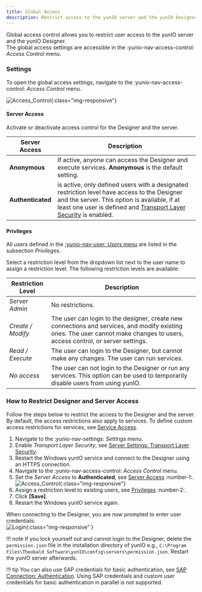 ```yaml
---
title: Global Access
description: Restrict access to the yunIO server and the yunIO Designer
---
```


Global access control allows you to restrict user access to the yunIO server and the yunIO Designer.<br>
The global access settings are accessible in the :yunio-nav-access-control: *Access Control* menu.

### Settings

To open the global access settings, navigate to the  :yunio-nav-access-control: *Access Control* menu.

![Access_Control](../../assets/images/yunio/access-control.png){:class="img-responsive"}

#### Server Access

Activate or deactivate access control for the Designer and the server. 

|  Server Access  |  Description   |  
|----------|-------------|
| **Anonymous** | If active, anyone can access the Designer and execute services. **Anonymous** is the default setting.
| **Authenticated** |  is active, only defined users with a designated restriction level have access to the Designer and the server. This option is available, if at least one user is defined and [Transport Layer Security](../server-settings.md) is enabled. |

#### Privileges

All users defined in the [:yunio-nav-user: *Users* menu](user-management.md) are listed in the subsection *Privileges*. 

Select a restriction level from the dropdown list next to the user name to assign a restriction level.
The following restriction levels are available:

|  Restriction Level  |  Description   |  
|----------|-------------|
| *Server Admin* | No restrictions. |
| *Create / Modify* | The user can login to the designer, create new connections and services, and modify existing ones. The user cannot make changes to users, access control, or server settings.|
| *Read / Execute*| The user can login to the Designer, but cannot make any changes. The user can run services.|
| *No access* | The user can not login to the Designer or run any services. This option can be used to temporarily disable users from using yunIO. |


### How to Restrict Designer and Server Access

Follow the steps below to restrict the access to the Designer and the server. 
By default, the access restrictions also apply to services.
To define custom access restrictions for services, see [Service Access](service-access.md).

1. Navigate to the  :yunio-nav-settings: *Settings* menu.
2. Enable *Transport Layer Security*, see [Server Settings: Transport Layer Security](../server-settings#transport-layer-security).<br>
3. Restart the Windows yunIO service and connect to the Designer using an HTTPS connection.
4. Navigate to the  :yunio-nav-access-control: *Access Control* menu.
5. Set the *Server Access* to **Authenticated**, see [Server Access](#settings) :number-1:. <br>
![Access_Control](../../assets/images/yunio/access-control2.png){:class="img-responsive"}
6. Assign a restriction level to existing users, see [Privileges](#privileges) :number-2:.
7. Click **[Save]**. 
8. Restart the Windows yunIO service again.

When connecting to the Designer, you are now prompted to enter user credentials:<br>
![Login](../../assets/images/yunio/yunio-login.png){:class="img-responsive" }

!!! note
    If you lock yourself out and cannot login to the Designer, delete the `permission.json` file in the installation directory of yunIO e.g., `C:\Program Files\Theobald Software\yunIO\config\servers\permission.json`.
    Restart the yunIO server afterwards.

!!! tip
    You can also use SAP credentials for basic authentication, see [SAP Connection: Authentication](../sap-connection#authentication).
    Using SAP credentials and custom user credentials for basic authentication in parallel is not supported.

